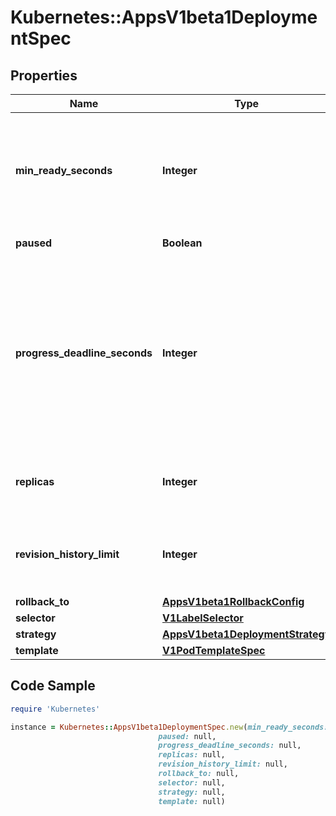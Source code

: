 # Kubernetes::AppsV1beta1DeploymentSpec

## Properties

Name | Type | Description | Notes
------------ | ------------- | ------------- | -------------
**min_ready_seconds** | **Integer** | Minimum number of seconds for which a newly created pod should be ready without any of its container crashing, for it to be considered available. Defaults to 0 (pod will be considered available as soon as it is ready) | [optional] 
**paused** | **Boolean** | Indicates that the deployment is paused. | [optional] 
**progress_deadline_seconds** | **Integer** | The maximum time in seconds for a deployment to make progress before it is considered to be failed. The deployment controller will continue to process failed deployments and a condition with a ProgressDeadlineExceeded reason will be surfaced in the deployment status. Note that progress will not be estimated during the time a deployment is paused. Defaults to 600s. | [optional] 
**replicas** | **Integer** | Number of desired pods. This is a pointer to distinguish between explicit zero and not specified. Defaults to 1. | [optional] 
**revision_history_limit** | **Integer** | The number of old ReplicaSets to retain to allow rollback. This is a pointer to distinguish between explicit zero and not specified. Defaults to 2. | [optional] 
**rollback_to** | [**AppsV1beta1RollbackConfig**](AppsV1beta1RollbackConfig.md) |  | [optional] 
**selector** | [**V1LabelSelector**](V1LabelSelector.md) |  | [optional] 
**strategy** | [**AppsV1beta1DeploymentStrategy**](AppsV1beta1DeploymentStrategy.md) |  | [optional] 
**template** | [**V1PodTemplateSpec**](V1PodTemplateSpec.md) |  | 

## Code Sample

```ruby
require 'Kubernetes'

instance = Kubernetes::AppsV1beta1DeploymentSpec.new(min_ready_seconds: null,
                                 paused: null,
                                 progress_deadline_seconds: null,
                                 replicas: null,
                                 revision_history_limit: null,
                                 rollback_to: null,
                                 selector: null,
                                 strategy: null,
                                 template: null)
```


